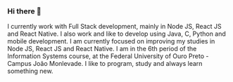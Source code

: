 ### Hi there 👋

<!--
**RafaelaSMiranda/RafaelaSMiranda** is a ✨ _special_ ✨ repository because its `README.md` (this file) appears on your GitHub profile.

Here are some ideas to get you started:

- 🔭 I’m currently working on ...
- 🌱 I’m currently learning ...
- 👯 I’m looking to collaborate on ...
- 🤔 I’m looking for help with ...
- 💬 Ask me about ...
- 📫 How to reach me: ...
- 😄 Pronouns: ...
- ⚡ Fun fact: ...
-->

I currently work with Full Stack development, mainly in Node JS, React JS and React Native.
I also work and like to develop using Java, C, Python and mobile development.
I am currently focused on improving my studies in Node JS, React JS and React Native.
I am in the 6th period of the Information Systems course, at the Federal University of Ouro Preto - Campus João Monlevade.
I like to program, study and always learn something new.
